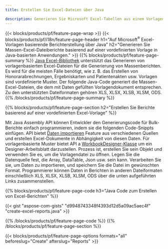 ```yaml
---
title: Erstellen Sie Excel-Dateien über Java

description: Generieren Sie Microsoft Excel-Tabellen aus einem Vorlagenblatt mit der Tabellenbibliothek Java
---
```

{{< blocks/products/pf/feature-page-wrap >}}
{{< blocks/products/pf/i18n/feature-page-header h1="Auf Microsoft<sup>&reg;</sup> Excel-Vorlagen basierende Berichterstellung über Java" h2="Generieren Sie Massen-Excel-Dateiberichte basierend auf einer vordefinierten Vorlage in Java-basierten Anwendungen." >}}
{{% blocks/products/pf/feature-page-summary %}}
[Java Excel-Bibliothek](/cells/java/) unterstützt das Generieren von vorlagenbasierten Excel-Dateien für die Generierung von Massenberichten. Es wird für die meisten Fälle benötigt, wie z. B. das Erstellen von Honorarabrechnungen, Ergebniskarten und Patientenakten usw. Vorlagen sind vordefinierte Muster. Der folgende Java-Code generiert die Massen-Excel-Dateien, die dem mit Daten gefüllten Vorlagendokument entsprechen. Zu den unterstützten Dateiformaten gehören XLS, XLSX, XLSB, XLSM, ODS.
{{% /blocks/products/pf/feature-page-summary %}}

{{% blocks/products/pf/feature-page-section h2="Erstellen Sie Berichte basierend auf einer vordefinierten Excel-Vorlage" %}}

Mit Java Assembly API können Entwickler den Generierungscode für Bulk-Berichte einfach programmieren, indem sie die folgenden Code-Snippts einfügen. API bietet [Daten importieren](https://docs.aspose.com/cells/java/import-and-export-data/) Feature aus verschiedenen Quellen und erstellen Excel-Dokumente in Abhängigkeit von diesen Daten. Für vorlagenbasierte Muster bietet API a [WorkbookDesigner-Klasse](https://reference.aspose.com/cells/java/com.aspose.cells/WorkbookDesigner) um ein Designer-Arbeitsblatt darzustellen. Prozess ist, erstellen Sie sein Objekt und verwenden Sie es, um die Vorlagendatei zu öffnen. Legen Sie die Datenquelle fest, die Array, DataTable, Json usw. sein kann. Verarbeiten Sie sie, um Daten zu importieren, und speichern Sie die Datei im gewünschten Format. Programmierer können Daten in Berichten in anderen Dateiformaten einschließlich XLS, XLSX, XLSB, XLSM, ODS über die unten aufgeführten Links zusammenstellen.



{{% blocks/products/pf/feature-page-code h3="Java Code zum Erstellen von Excel-Berichten" %}}

{{< gist "aspose-com-gists" "d9948743348f4393d12d5a09ac5aec4f" "create-excel-reports.java" >}}

{{% /blocks/products/pf/feature-page-code %}}
{{% /blocks/products/pf/feature-page-section %}}

{{< blocks/products/pf/feature-page-options formats="all" beforeslug="Create" afterslug="Reports" >}}
